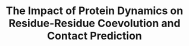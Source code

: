 ---
author_profile: false
title: "The Impact of Protein Dynamics on Residue-Residue Coevolution and Contact Prediction"
authors: "Fung A, **Koehl A*&dagger;**, Jagota M, Song YS"
journal: #"Journal Name" #Leave blank until accepted at journal
pub_date: 2022-10-17
image: '/images/pubs/2022-fung-koehl.png'
pmid: #"########"
pmcid: #"PMC#######"
biorxiv_version: "2022.10.16.512436v1"
---